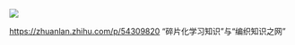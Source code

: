 ![](_v_images/1549852734_4155.png)

https://zhuanlan.zhihu.com/p/54309820  “碎片化学习知识”与“编织知识之网”









